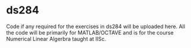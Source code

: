 # ds284
Code if any required for the exercises in ds284 will be uploaded here.
All the code will be primarily for MATLAB/OCTAVE and is for the course Numerical Linear Algerbra taught at IISc.
